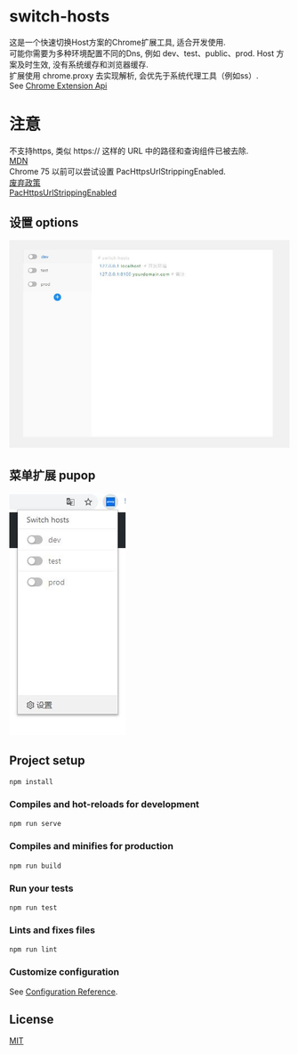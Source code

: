 # switch-hosts
这是一个快速切换Host方案的Chrome扩展工具, 适合开发使用.  
可能你需要为多种环境配置不同的Dns, 例如 dev、test、public、prod.
Host 方案及时生效, 没有系统缓存和浏览器缓存.   
扩展使用 chrome.proxy 去实现解析, 会优先于系统代理工具（例如ss）.  
See [Chrome Extension Api](https://developer.chrome.com/extensions/proxy) 

# 注意
不支持https, 类似 https:// 这样的 URL 中的路径和查询组件已被去除.    
[MDN](https://developer.mozilla.org/zh-CN/docs/Web/HTTP/Proxy_servers_and_tunneling/Proxy_Auto-Configuration_(PAC)_file)  
Chrome 75 以前可以尝试设置 PacHttpsUrlStrippingEnabled.    
[废弃政策](https://support.google.com/chrome/a/answer/7643500?hl=zh-Hant)  
[PacHttpsUrlStrippingEnabled](https://cloud.google.com/docs/chrome-enterprise/policies/?policy=PacHttpsUrlStrippingEnabled)  


## 设置 options 
![image](https://github.com/besfro/switch-hosts/blob/master/public/options.png)

## 菜单扩展 pupop 
![image](https://github.com/besfro/switch-hosts/blob/master/public/pupop.png)

## Project setup
```
npm install
```

### Compiles and hot-reloads for development
```
npm run serve
```

### Compiles and minifies for production
```
npm run build
```

### Run your tests
```
npm run test
```

### Lints and fixes files
```
npm run lint
```

### Customize configuration
See [Configuration Reference](https://cli.vuejs.org/config/).

## License
[MIT](https://choosealicense.com/licenses/mit/)


